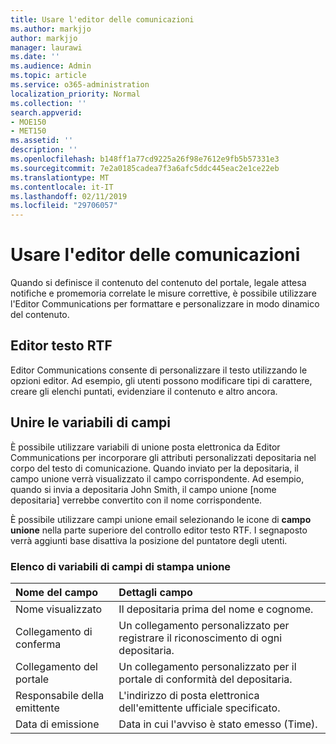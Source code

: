 ```yaml
---
title: Usare l'editor delle comunicazioni
ms.author: markjjo
author: markjjo
manager: laurawi
ms.date: ''
ms.audience: Admin
ms.topic: article
ms.service: o365-administration
localization_priority: Normal
ms.collection: ''
search.appverid:
- MOE150
- MET150
ms.assetid: ''
description: ''
ms.openlocfilehash: b148ff1a77cd9225a26f98e7612e9fb5b57331e3
ms.sourcegitcommit: 7e2a0185cadea7f3a6afc5ddc445eac2e1ce22eb
ms.translationtype: MT
ms.contentlocale: it-IT
ms.lasthandoff: 02/11/2019
ms.locfileid: "29706057"
---
```

# <a name="use-the-communications-editor"></a>Usare l'editor delle comunicazioni

Quando si definisce il contenuto del contenuto del portale, legale attesa notifiche e promemoria correlate le misure correttive, è possibile utilizzare l'Editor Communications per formattare e personalizzare in modo dinamico del contenuto.

## <a name="rich-text-editor"></a>Editor testo RTF 

Editor Communications consente di personalizzare il testo utilizzando le opzioni editor. Ad esempio, gli utenti possono modificare tipi di carattere, creare gli elenchi puntati, evidenziare il contenuto e altro ancora. 

## <a name="merge-field-variables"></a>Unire le variabili di campi

È possibile utilizzare variabili di unione posta elettronica da Editor Communications per incorporare gli attributi personalizzati depositaria nel corpo del testo di comunicazione. Quando inviato per la depositaria, il campo unione verrà visualizzato il campo corrispondente. Ad esempio, quando si invia a depositaria John Smith, il campo unione [nome depositaria] verrebbe convertito con il nome corrispondente. 

È possibile utilizzare campi unione email selezionando le icone di **campo unione** nella parte superiore del controllo editor testo RTF. I segnaposto verrà aggiunti base disattiva la posizione del puntatore degli utenti. 

### <a name="list-of-merge-field-variables"></a>Elenco di variabili di campi di stampa unione

| Nome del campo                  | Dettagli campo | 
| :------------------- | :------------------- |
| Nome visualizzato  | Il depositaria prima del nome e cognome. | 
| Collegamento di conferma | Un collegamento personalizzato per registrare il riconoscimento di ogni depositaria.|                 |
| Collegamento del portale     | Un collegamento personalizzato per il portale di conformità del depositaria.|                |
| Responsabile della emittente                   | L'indirizzo di posta elettronica dell'emittente ufficiale specificato.|                   |
| Data di emissione                   | Data in cui l'avviso è stato emesso (Time).              |